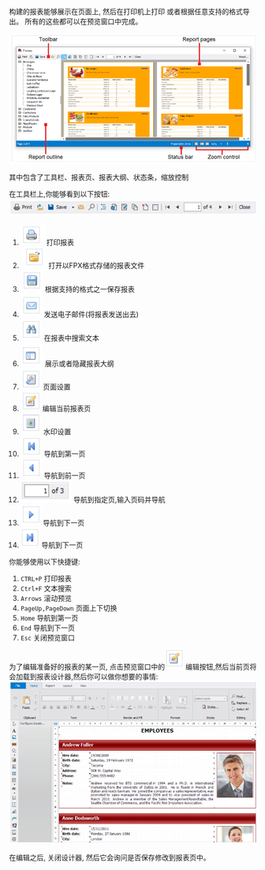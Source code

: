 构建的报表能够展示在页面上, 然后在打印机上打印 或者根据任意支持的格式导出。
所有的这些都可以在预览窗口中完成。

![img.png](img.png)

其中包含了工具栏、报表页、报表大纲、状态条，缩放控制

在工具栏上,你能够看到以下按钮:
![img_1.png](img_1.png)

1. ![img_2.png](img_2.png) 打印报表
2. ![img_3.png](img_3.png) 打开以FPX格式存储的报表文件
3. ![img_4.png](img_4.png) 根据支持的格式之一保存报表
4. ![img_5.png](img_5.png) 发送电子邮件(将报表发送出去)
5. ![img_6.png](img_6.png) 在报表中搜索文本
6. ![img_7.png](img_7.png) 展示或者隐藏报表大纲
7. ![img_8.png](img_8.png) 页面设置
8. ![img_9.png](img_9.png) 编辑当前报表页
9. ![img_10.png](img_10.png) 水印设置
10. ![img_11.png](img_11.png) 导航到第一页
11. ![img_12.png](img_12.png) 导航到前一页
12. ![img_13.png](img_13.png) 导航到指定页,输入页码并导航
13. ![img_14.png](img_14.png) 导航到下一页
14. ![img_15.png](img_15.png) 导航到下一页

你能够使用以下快捷键:

1. `CTRL+P` 打印报表
2. `Ctrl+F` 文本搜索
3. `Arrows` 滚动预览
4. `PageUp,PageDown` 页面上下切换
5. `Home` 导航到第一页
6. `End` 导航到下一页
7. `Esc` 关闭预览窗口


为了编辑准备好的报表的某一页, 点击预览窗口中的![img_16.png](img_16.png) 编辑按钮,然后当前页将会加载到报表设计器,然后你可以做你想要的事情:
![img_17.png](img_17.png)

在编辑之后, 关闭设计器, 然后它会询问是否保存修改到报表页中。
